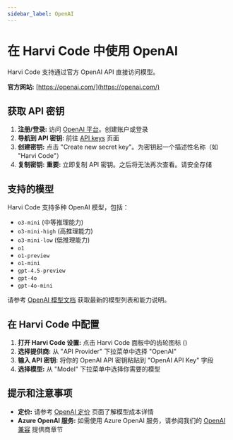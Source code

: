 ```yaml
---
sidebar_label: OpenAI
---
```


# 在 Harvi Code 中使用 OpenAI

Harvi Code 支持通过官方 OpenAI API 直接访问模型。

**官方网站:** [https://openai.com/](https://openai.com/)

## 获取 API 密钥

1. **注册/登录:** 访问 [OpenAI 平台](https://platform.openai.com/)。创建账户或登录
2. **导航到 API 密钥:** 前往 [API keys](https://platform.openai.com/api-keys) 页面
3. **创建密钥:** 点击 "Create new secret key"。为密钥起一个描述性名称（如 "Harvi Code"）
4. **复制密钥:** **重要:** 立即复制 API 密钥。之后将无法再次查看。请安全存储

## 支持的模型

Harvi Code 支持多种 OpenAI 模型，包括：

- `o3-mini` (中等推理能力)
- `o3-mini-high` (高推理能力)
- `o3-mini-low` (低推理能力)
- `o1`
- `o1-preview`
- `o1-mini`
- `gpt-4.5-preview`
- `gpt-4o`
- `gpt-4o-mini`

请参考 [OpenAI 模型文档](https://platform.openai.com/docs/models) 获取最新的模型列表和能力说明。

## 在 Harvi Code 中配置

1. **打开 Harvi Code 设置:** 点击 Harvi Code 面板中的齿轮图标 (<Codicon name="gear" />)
2. **选择提供商:** 从 "API Provider" 下拉菜单中选择 "OpenAI"
3. **输入 API 密钥:** 将你的 OpenAI API 密钥粘贴到 "OpenAI API Key" 字段
4. **选择模型:** 从 "Model" 下拉菜单中选择你需要的模型

## 提示和注意事项

- **定价:** 请参考 [OpenAI 定价](https://openai.com/pricing) 页面了解模型成本详情
- **Azure OpenAI 服务:** 如需使用 Azure OpenAI 服务，请参阅我们的 [OpenAI 兼容](/providers/openai-compatible) 提供商章节
